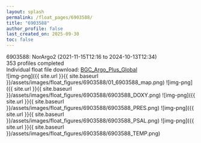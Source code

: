 ```yaml
---
layout: splash
permalink: /float_pages/6903588/
title: "6903588"
author_profile: false
last_created_on: 2025-09-30
toc: false
---
```

 
6903588: NorArgo2 (2021-11-15T12:16 to 2024-10-13T12:34)\
353 profiles completed\
Individual float file download: [BGC_Argo_Plus_Global](https://ftp.soest.hawaii.edu/bgc_argo_plus/Individual_Floats/outliers_removed/6903588_Sprof_processed.nc)\
![img-png]({{ site.url }}{{ site.baseurl }}/assets/images/float_figures/6903588/01_6903588_map.png)
![img-png]({{ site.url }}{{ site.baseurl }}/assets/images/float_figures/6903588/6903588_DOXY.png)
![img-png]({{ site.url }}{{ site.baseurl }}/assets/images/float_figures/6903588/6903588_PRES.png)
![img-png]({{ site.url }}{{ site.baseurl }}/assets/images/float_figures/6903588/6903588_PSAL.png)
![img-png]({{ site.url }}{{ site.baseurl }}/assets/images/float_figures/6903588/6903588_TEMP.png)
